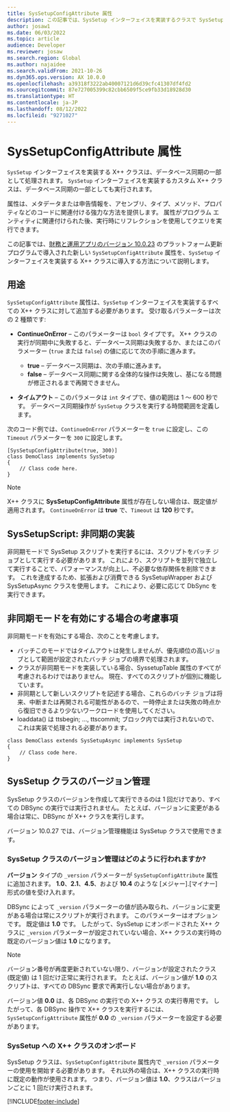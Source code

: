```yaml
---
title: SysSetupConfigAttribute 属性
description: この記事では、SysSetup インターフェイスを実装するクラスで SysSetupConfigAttribute 属性を使用する方法について説明します。
author: josaw1
ms.date: 06/03/2022
ms.topic: article
audience: Developer
ms.reviewer: josaw
ms.search.region: Global
ms.author: najaidee
ms.search.validFrom: 2021-10-26
ms.dyn365.ops.version: AX 10.0.0
ms.openlocfilehash: a39318f3222ab40007121d6d39cfc41307df4fd2
ms.sourcegitcommit: 87e727005399c82cbb6509f5ce9fb33d18928d30
ms.translationtype: HT
ms.contentlocale: ja-JP
ms.lasthandoff: 08/12/2022
ms.locfileid: "9271027"
---
```

# <a name="syssetupconfigattribute-attribute"></a>SysSetupConfigAttribute 属性

`SysSetup` インターフェイスを実装する X++ クラスは、データベース同期の一部として処理されます。 `SysSetup` インターフェイスを実装するカスタム X++ クラスは、データベース同期の一部としても実行されます。

属性は、メタデータまたは申告情報を、アセンブリ、タイプ、メソッド、プロパティなどのコードに関連付ける強力な方法を提供します。 属性がプログラム エンティティに関連付けられた後、実行時にリフレクションを使用してクエリを実行できます。

この記事では、[財務と運用アプリのバージョン 10.0.23](../get-started/whats-new-platform-updates-10-0-23.md) のプラットフォーム更新プログラムで導入された新しい `SysSetupConfigAttribute` 属性を、`SysSetup` インターフェイスを実装する X++ クラスに導入する方法について説明します。

## <a name="usage"></a>用途

`SysSetupConfigAttribute` 属性は、`SysSetup` インターフェイスを実装するすべての X++ クラスに対して追加する必要があります。 受け取るパラメーターは次の 2 種類です:

+ **ContinueOnError** – このパラメーターは `bool` タイプです。 X++ クラスの実行が同期中に失敗すると、データベース同期は失敗するか、またはこのパラメーター (`true` または `false`) の値に応じて次の手順に進みます。

    + **true** – データベース同期は、次の手順に進みます。
    + **false** – データベース同期に関する全体的な操作は失敗し、基になる問題が修正されるまで再開できません。

+ **タイムアウト** – このパラメータは `int` タイプで、値の範囲は 1 ～ 600 秒です。 データベース同期操作が `SysSetup` クラスを実行する時間範囲を定義します。

次のコード例では、`ContinueOnError` パラメーターを `true` に設定し、この `Timeout` パラメーターを `300` に設定します。

```xpp
[SysSetupConfigAttribute(true, 300)]
class DemoClass implements SysSetup
{
    // Class code here.
}
```

> [!NOTE]
> X++ クラスに **SysSetupConfigAttribute** 属性が存在しない場合は、既定値が適用されます。 `ContinueOnError` は **true** で、`Timeout` は **120** 秒です。


## <a name="syssetupscript-asynchronous-implementation"></a>SysSetupScript: 非同期の実装

非同期モードで SysSetup スクリプトを実行するには、スクリプトをバッチ ジョブとして実行する必要があります。 これにより、スクリプトを並列で独立して実行することで、パフォーマンスが向上し、不必要な依存関係を削除できます。 これを達成するため、拡張および消費できる SysSetupWrapper および SysSetupAsync クラスを使用します。 これにより、必要に応じて DbSync を実行できます。

## <a name="considerations-when-enabling-asynchronous-mode"></a>非同期モードを有効にする場合の考慮事項
非同期モードを有効にする場合、次のことを考慮します。 

 - バッチこのモードではタイムアウトは発生しませんが、優先順位の高いジョブとして範囲が設定されたバッチ ジョブの境界で処理されます。
 - クラスが非同期モードを実装している場合、SyssetupTable 属性のすべてが考慮されるわけではありません。 現在、すべてのスクリプトが個別に機能しています。
 - 非同期として新しいスクリプトを記述する場合、これらのバッチ ジョブは将来、中断または再開される可能性があるので、一時停止または失敗の時点から復旧できるより少ないワークロードを使用してください。
 - loaddata() は ttsbegin; ..., ttscommit; ブロック内では実行されないので、これは実装で処理される必要があります。

```xpp
class DemoClass extends SysSetupAsync implements SysSetup
{
    // Class code here.
}
```
## <a name="versioning-syssetup-classes"></a>SysSetup クラスのバージョン管理

SysSetup クラスのバージョンを作成して実行できるのは 1 回だけであり、すべての DBSync の実行では実行されません。 たとえば、バージョンに変更がある場合は常に、DBSync が X++ クラスを実行します。

バージョン 10.0.27 では、バージョン管理機能は SysSetup クラスで使用できます。

### <a name="how-does-versioning-work-for-syssetup-classes"></a>SysSetup クラスのバージョン管理はどのように行われますか?

**バージョン** タイプの `_version` パラメーターが `SysSetupConfigAttribute` 属性に追加されます。 **1.0**、**2.1**、**4.5**、および **10.4** のような \[メジャー\].\[マイナー\] 形式の値を受け入れます。

DBSync によって `_version` パラメーターの値が読み取られ、バージョンに変更がある場合は常にスクリプトが実行されます。 このパラメーターはオプションです。 既定値は **1.0** です。 したがって、SysSetup にオンボードされた X++ クラスに  `_version` パラメーターが設定されていない場合、X++ クラスの実行時の既定のバージョン値は **1.0** になります。

> [!NOTE]
> バージョン番号が再度更新されていない限り、バージョンが設定されたクラス (既定値) は 1 回だけ正常に実行されます。 たとえば、バージョン値が **1.0** のスクリプトは、すべての DBSync 要求で再実行しない場合があります。

バージョン値 **0.0** は、各 DBSync の実行での X++ クラス の実行専用です。 したがって、各 DBSync 操作で X++ クラスを実行するには、`SysSetupConfigAttribute` 属性が **0.0** の `_version` パラメーターを設定する必要があります。

### <a name="onboarding-the-x-class-to-syssetup"></a>SysSetup への X++ クラスのオンボード

SysSetup クラスは、`SysSetupConfigAttribute` 属性内で `_version` パラメーターの使用を開始する必要があります。 それ以外の場合は、X++ クラスの実行時に既定の動作が使用されます。 つまり、バージョン値は **1.0**、クラスはバージョンごとに 1 回だけ実行されます。

[!INCLUDE[footer-include](../../../includes/footer-banner.md)]

